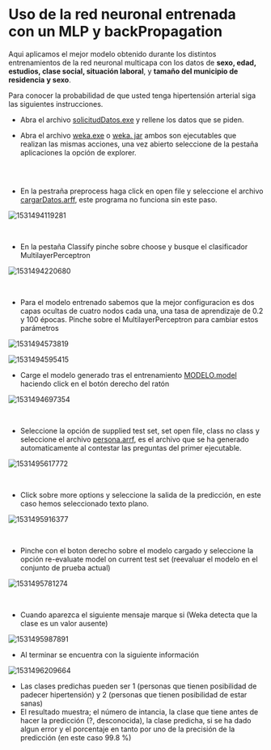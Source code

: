 
<!doctype html>

<html>

<head>

<meta charset='UTF-8'><meta name='viewport' content='width=device-width initial-scale=1'>

<title>instrucciones</title><link href='https://fonts.googleapis.com/css?family=PT+Serif:400,400italic,700,700italic&subset=latin,cyrillic-ext,cyrillic,latin-ext' rel='stylesheet' type='text/css' /><style type='text/css'>html {overflow-x: initial !important;}:root { --bg-color:#ffffff; --text-color:#333333; --select-text-bg-color:#B5D6FC; --select-text-font-color:auto; }

html { font-size: 14px; background-color: var(--bg-color); color: var(--text-color); font-family: "Helvetica Neue", Helvetica, Arial, sans-serif; -webkit-font-smoothing: antialiased; }

body { margin: 0px; padding: 0px; height: auto; bottom: 0px; top: 0px; left: 0px; right: 0px; font-size: 1rem; line-height: 1.42857; overflow-x: hidden; background: inherit; }

a.url { word-break: break-all; }

a:active, a:hover { outline: 0px; }

.in-text-selection, ::selection { text-shadow: none; background: var(--select-text-bg-color); color: var(--select-text-font-color); }

#write { margin: 0px auto; height: auto; width: inherit; word-break: normal; word-wrap: break-word; position: relative; padding-bottom: 70px; white-space: pre-wrap; overflow-x: visible; }

.first-line-indent #write p .md-line { text-indent: 0px; }

.first-line-indent #write li, .first-line-indent #write p, .first-line-indent #write p .md-line:first-child { text-indent: 2em; }

.for-image #write { padding-left: 8px; padding-right: 8px; }

body.typora-export { padding-left: 30px; padding-right: 30px; }

@media screen and (max-width: 500px) {

  body.typora-export { padding-left: 0px; padding-right: 0px; }

  .CodeMirror-sizer { margin-left: 0px !important; }

  .CodeMirror-gutters { display: none !important; }

}

#write > blockquote:first-child, #write > div:first-child, #write > figure:first-child, #write > ol:first-child, #write > p:first-child, #write > pre:first-child, #write > ul:first-child { margin-top: 30px; }

#write li > figure:first-child { margin-top: -20px; }

#write ol, #write ul { position: relative; }

img { max-width: 100%; vertical-align: middle; }

button, input, select, textarea { color: inherit; font-style: inherit; font-variant: inherit; font-weight: inherit; font-stretch: inherit; font-size: inherit; line-height: inherit; font-family: inherit; }

input[type="checkbox"], input[type="radio"] { line-height: normal; padding: 0px; }

*, ::after, ::before { box-sizing: border-box; }

#write h1, #write h2, #write h3, #write h4, #write h5, #write h6, #write p, #write pre { width: inherit; }

#write h1, #write h2, #write h3, #write h4, #write h5, #write h6, #write p { position: relative; }

h1, h2, h3, h4, h5, h6 { break-after: avoid-page; break-inside: avoid; orphans: 2; }

p { orphans: 4; }

h1 { font-size: 2rem; }

h2 { font-size: 1.8rem; }

h3 { font-size: 1.6rem; }

h4 { font-size: 1.4rem; }

h5 { font-size: 1.2rem; }

h6 { font-size: 1rem; }

h1, h2, h3, h4, h5, h6 { margin-top: 1rem; margin-bottom: 1rem; }

p { -webkit-margin-before: 1rem; -webkit-margin-after: 1rem; -webkit-margin-start: 0px; -webkit-margin-end: 0px; }

.mathjax-block { margin-top: 0px; margin-bottom: 0px; -webkit-margin-before: 0px; -webkit-margin-after: 0px; }

.hidden { display: none; }

.md-blockmeta { color: rgb(204, 204, 204); font-weight: 700; font-style: italic; }

a { cursor: pointer; }

sup.md-footnote { padding: 2px 4px; background-color: rgba(238, 238, 238, 0.7); color: rgb(85, 85, 85); border-radius: 4px; cursor: pointer; }

sup.md-footnote a, sup.md-footnote a:hover { color: inherit; text-transform: inherit; text-decoration: inherit; }

#write input[type="checkbox"] { cursor: pointer; width: inherit; height: inherit; }

figure { overflow-x: auto; margin: 1.2em 0px; max-width: calc(100% + 16px); padding: 0px; }

figure > table { margin: 0px !important; }

tr { break-inside: avoid; break-after: auto; }

thead { display: table-header-group; }

table { border-collapse: collapse; border-spacing: 0px; width: 100%; overflow: auto; break-inside: auto; text-align: left; }

table.md-table td { min-width: 80px; }

.CodeMirror-gutters { border-right: 0px; background-color: inherit; }

.CodeMirror { text-align: left; }

.CodeMirror-placeholder { opacity: 0.3; }

.CodeMirror pre { padding: 0px 4px; }

.CodeMirror-lines { padding: 0px; }

div.hr:focus { cursor: none; }

pre { white-space: pre-wrap; }

pre.contain-cm { white-space: normal; }

.CodeMirror-gutters { margin-right: 4px; }

.md-fences { font-size: 0.9rem; display: block; break-inside: avoid; text-align: left; overflow: visible; white-space: pre; background: inherit; position: relative !important; }

.md-diagram-panel { width: 100%; margin-top: 10px; text-align: center; padding-top: 0px; padding-bottom: 8px; overflow-x: auto; }

.md-fences.mock-cm { white-space: pre-wrap; }

.show-fences-line-number .md-fences { padding-left: 0px; }

.show-fences-line-number .md-fences.mock-cm { padding-left: 40px; }

.CodeMirror-line { break-inside: avoid; }

.footnotes { opacity: 0.8; font-size: 0.9rem; margin-top: 1em; margin-bottom: 1em; }

.footnotes + .footnotes { margin-top: 0px; }

.md-reset { margin: 0px; padding: 0px; border: 0px; outline: 0px; vertical-align: top; background: 0px 0px; text-decoration: none; text-shadow: none; float: none; position: static; width: auto; height: auto; white-space: nowrap; cursor: inherit; -webkit-tap-highlight-color: transparent; line-height: normal; font-weight: 400; text-align: left; box-sizing: content-box; direction: ltr; }

li div { padding-top: 0px; }

blockquote { margin: 1rem 0px; }

li .mathjax-block, li p { margin: 0.5rem 0px; }

li { margin: 0px; position: relative; }

blockquote > :last-child { margin-bottom: 0px; }

blockquote > :first-child, li > :first-child { margin-top: 0px; }

.footnotes-area { color: rgb(136, 136, 136); margin-top: 0.714rem; padding-bottom: 0.143rem; white-space: normal; }

.footnote-line { white-space: pre-wrap; }

@media print {

  body, html { border: 1px solid transparent; height: 99%; break-after: avoid; break-before: avoid; }

  #write { margin-top: 0px; border-color: transparent !important; }

  .typora-export * { -webkit-print-color-adjust: exact; }

  html.blink-to-pdf { font-size: 13px; }

  .typora-export #write { padding-left: 1cm; padding-right: 1cm; padding-bottom: 0px; break-after: avoid; }

  .typora-export #write::after { height: 0px; }

  @page { margin: 20mm 0px; }

}

.footnote-line { margin-top: 0.714em; font-size: 0.7em; }

a img, img a { cursor: pointer; }

pre.md-meta-block { font-size: 0.8rem; min-height: 0.8rem; white-space: pre-wrap; background: rgb(204, 204, 204); display: block; overflow-x: hidden; }

p > img:only-child { display: block; margin: auto; }

.md-line > .md-image:only-child, p > .md-image:only-child { display: inline-block; width: 100%; text-align: center; }

#write .MathJax_Display { margin: 0.8em 0px 0px; }

.mathjax-block { white-space: pre; overflow: hidden; width: 100%; }

p + .mathjax-block { margin-top: -1.143rem; }

.mathjax-block:not(:empty)::after { display: none; }

[contenteditable="true"]:active, [contenteditable="true"]:focus { outline: 0px; box-shadow: none; }

.md-task-list-item { position: relative; list-style-type: none; }

.task-list-item.md-task-list-item { padding-left: 0px; }

.md-task-list-item > input { position: absolute; top: 0px; left: 0px; margin-left: -1.2em; margin-top: calc(1em - 10px); }

.math { font-size: 1rem; }

.md-toc { min-height: 3.58rem; position: relative; font-size: 0.9rem; border-radius: 10px; }

.md-toc-content { position: relative; margin-left: 0px; }

.md-toc-content::after, .md-toc::after { display: none; }

.md-toc-item { display: block; color: rgb(65, 131, 196); }

.md-toc-item a { text-decoration: none; }

.md-toc-inner:hover { }

.md-toc-inner { display: inline-block; cursor: pointer; }

.md-toc-h1 .md-toc-inner { margin-left: 0px; font-weight: 700; }

.md-toc-h2 .md-toc-inner { margin-left: 2em; }

.md-toc-h3 .md-toc-inner { margin-left: 4em; }

.md-toc-h4 .md-toc-inner { margin-left: 6em; }

.md-toc-h5 .md-toc-inner { margin-left: 8em; }

.md-toc-h6 .md-toc-inner { margin-left: 10em; }

@media screen and (max-width: 48em) {

  .md-toc-h3 .md-toc-inner { margin-left: 3.5em; }

  .md-toc-h4 .md-toc-inner { margin-left: 5em; }

  .md-toc-h5 .md-toc-inner { margin-left: 6.5em; }

  .md-toc-h6 .md-toc-inner { margin-left: 8em; }

}

a.md-toc-inner { font-size: inherit; font-style: inherit; font-weight: inherit; line-height: inherit; }

.footnote-line a:not(.reversefootnote) { color: inherit; }

.md-attr { display: none; }

.md-fn-count::after { content: "."; }

code, pre, tt { font-family: var(--monospace); }

.md-comment { color: rgb(162, 127, 3); opacity: 0.8; font-family: var(--monospace); }

code { text-align: left; }

a.md-print-anchor { border-width: initial !important; border-style: none !important; border-color: initial !important; display: inline-block !important; position: absolute !important; width: 1px !important; right: 0px !important; outline: 0px !important; background: 0px 0px !important; text-decoration: initial !important; text-shadow: initial !important; }

.md-inline-math .MathJax_SVG .noError { display: none !important; }

.mathjax-block .MathJax_SVG_Display { text-align: center; margin: 1em 0px; position: relative; text-indent: 0px; max-width: none; max-height: none; min-height: 0px; min-width: 100%; width: auto; display: block !important; }

.MathJax_SVG_Display, .md-inline-math .MathJax_SVG_Display { width: auto; margin: inherit; display: inline-block !important; }

.MathJax_SVG .MJX-monospace { font-family: monospace; }

.MathJax_SVG .MJX-sans-serif { font-family: sans-serif; }

.MathJax_SVG { display: inline; font-style: normal; font-weight: 400; line-height: normal; zoom: 90%; text-indent: 0px; text-align: left; text-transform: none; letter-spacing: normal; word-spacing: normal; word-wrap: normal; white-space: nowrap; float: none; direction: ltr; max-width: none; max-height: none; min-width: 0px; min-height: 0px; border: 0px; padding: 0px; margin: 0px; }

.MathJax_SVG * { transition: none; }

.os-windows.monocolor-emoji .md-emoji { font-family: "Segoe UI Symbol", sans-serif; }

.md-diagram-panel > svg { max-width: 100%; }

[lang="flow"] svg, [lang="mermaid"] svg { max-width: 100%; }

[lang="mermaid"] .node text { font-size: 1rem; }

table tr th { border-bottom: 0px; }





@font-face { font-family: "PT Serif"; font-style: normal; font-weight: normal; src: local("PT Serif"), local("PTSerif-Regular"), url("./newsprint/PT_Serif-Web-Regular.ttf"); }

@font-face { font-family: "PT Serif"; font-style: italic; font-weight: normal; src: local("PT Serif"), local("PTSerif-Italic"), url("./newsprint/PT_Serif-Web-Italic.ttf"); }

@font-face { font-family: "PT Serif"; font-style: normal; font-weight: bold; src: local("PT Serif"), local("PTSerif-Bold"), url("./newsprint/PT_Serif-Web-Bold.ttf"); }

@font-face { font-family: "PT Serif"; font-style: italic; font-weight: bold; src: local("PT Serif"), local("PTSerif-BoldItalic"), url("./newsprint/PT_Serif-Web-BoldItalic.ttf"); }

:root { --active-file-bg-color: rgba(32, 43, 51, 0.63); --active-file-text-color: white; --bg-color: #f3f2ee; --text-color: #1f0909; --select-text-bg-color: rgba(32, 43, 51, 0.63); --select-text-font-color: white; }

pre { --select-text-bg-color: #36284e; --select-text-font-color: #fff; }

html { font-size: 16px; }

html, body { background-color: rgb(243, 242, 238); font-family: "PT Serif", "Times New Roman", Times; color: rgb(31, 9, 9); line-height: 1.5em; }

#write { max-width: 40em; }

ol, ul { list-style: none; }

blockquote, q { quotes: none; }

blockquote::before, blockquote::after, q::before, q::after { content: none; }

table { border-collapse: collapse; border-spacing: 0px; }

h1, h2, h3, h4, h5, h6 { font-weight: bold; }

h1 { font-size: 1.875em; line-height: 1.6em; margin-top: 2em; }

h2, h3 { font-size: 1.3125em; line-height: 1.15; margin-top: 2.28571em; margin-bottom: 1.15em; }

h3 { font-weight: normal; }

h4 { font-size: 1.125em; margin-top: 2.67em; }

h5, h6 { font-size: 1em; }

h1 { border-bottom: 1px solid; margin-bottom: 1.875em; padding-bottom: 0.8125em; }

a { text-decoration: none; color: rgb(6, 85, 136); }

a:hover, a:active { text-decoration: underline; }

p, blockquote, .md-fences { margin-bottom: 1.5em; }

h1, h2, h3, h4, h5, h6 { margin-bottom: 1.5em; }

blockquote { font-style: italic; border-left: 5px solid; margin-left: 2em; padding-left: 1em; }

ul, ol { margin: 0px 0px 1.5em 1.5em; }

ol li { list-style-type: decimal; list-style-position: outside; }

ul li { list-style-type: disc; list-style-position: outside; }

.md-meta, .md-before, .md-after { color: rgb(153, 153, 153); }

table { margin-bottom: 1.5em; font-size: 1em; }

thead th, tfoot th { padding: 0.25em 0.25em 0.25em 0.4em; text-transform: uppercase; }

th { text-align: left; }

td { vertical-align: top; padding: 0.25em 0.25em 0.25em 0.4em; }

code, .md-fences { background-color: rgb(218, 218, 218); padding-left: 1ch; padding-right: 1ch; }

.md-fences { margin-left: 2em; margin-bottom: 3em; }

pre, code, tt { font-size: 0.875em; line-height: 1.71429em; }

h1 { line-height: 1.3em; font-weight: normal; margin-bottom: 0.5em; }

p + ul, p + ol { margin-top: -1em; }

h3 + ul, h4 + ul, h5 + ul, h6 + ul, h3 + ol, h4 + ol, h5 + ol, h6 + ol { margin-top: 0.5em; }

li > ul, li > ol { margin-top: inherit; }

h2, h3 { margin-bottom: 0.75em; }

hr { border-top: none; border-right: none; border-bottom: 1px solid; border-left: none; }

h1 { border-color: rgb(197, 197, 197); }

blockquote { border-color: rgb(186, 186, 186); color: rgb(101, 101, 101); }

.ty-table-edit { background-color: transparent; }

thead { background-color: rgb(218, 218, 218); }

tr:nth-child(2n) { background: rgb(232, 231, 231); }

hr { border-color: rgb(197, 197, 197); }

.task-list { padding-left: 1rem; }

.md-task-list-item { padding-left: 1.5rem; list-style-type: none; }

.md-task-list-item > input::before { content: "√"; display: inline-block; width: 1.25rem; height: 1.6rem; vertical-align: middle; text-align: center; color: rgb(221, 221, 221); background-color: rgb(243, 242, 238); }

.md-task-list-item > input:checked::before, .md-task-list-item > input[checked]::before { color: inherit; }

#write pre.md-meta-block { min-height: 1.875rem; color: rgb(85, 85, 85); border: 0px; background: transparent; margin-left: 1em; margin-top: 1em; }

.md-image > .md-meta { color: rgb(155, 81, 70); }

.md-image > .md-meta { font-family: Menlo, "Ubuntu Mono", Consolas, "Courier New", "Microsoft Yahei", "Hiragino Sans GB", "WenQuanYi Micro Hei", sans-serif; }

#write > h3.md-focus::before { left: -1.5rem; color: rgb(153, 153, 153); border-color: rgb(153, 153, 153); }

#write > h4.md-focus::before { left: -1.5rem; top: 0.25rem; color: rgb(153, 153, 153); border-color: rgb(153, 153, 153); }

#write > h5.md-focus::before { left: -1.5rem; color: rgb(153, 153, 153); border-color: rgb(153, 153, 153); }

#write > h6.md-focus::before { left: -1.5rem; top: 0.3125rem; color: rgb(153, 153, 153); border-color: rgb(153, 153, 153); }

.md-toc:focus .md-toc-content { margin-top: 19px; }

.md-toc-content:empty::before { color: rgb(6, 85, 136); }

.md-toc-item { color: rgb(6, 85, 136); }

#write div.md-toc-tooltip { background-color: rgb(243, 242, 238); }

#typora-sidebar { background-color: rgb(243, 242, 238); box-shadow: rgba(0, 0, 0, 0.376) 0px 6px 12px; }

.pin-outline #typora-sidebar { background: inherit; box-shadow: none; border-right: 1px dashed; }

.pin-outline #typora-sidebar:hover .outline-title-wrapper { border-left: 1px dashed; }

.outline-item:hover { background-color: rgb(218, 218, 218); border-left: 28px solid rgb(218, 218, 218); border-right: 18px solid rgb(218, 218, 218); }

.typora-node .outline-item:hover { border-right: 28px solid rgb(218, 218, 218); }

.outline-expander::before { content: ""; font-family: FontAwesome; font-size: 14px; top: 1px; }

.outline-expander:hover::before, .outline-item-open > .outline-item > .outline-expander::before { content: ""; }

.modal-content { background-color: rgb(243, 242, 238); }

.auto-suggest-container ul li { list-style-type: none; }

.megamenu-menu, #top-titlebar, #top-titlebar *, .megamenu-content { background: rgb(243, 242, 238); color: rgb(31, 9, 9); }

.megamenu-menu-header { border-bottom: 1px dashed rgb(32, 43, 51); }

.megamenu-menu { box-shadow: none; border-right: 1px dashed; }

header, .context-menu, .megamenu-content, footer { font-family: "PT Serif", "Times New Roman", Times; color: rgb(31, 9, 9); }

#megamenu-back-btn { color: rgb(31, 9, 9); border-color: rgb(31, 9, 9); }

.megamenu-menu-header #megamenu-menu-header-title::before { color: rgb(31, 9, 9); }

.megamenu-menu-list li a:hover, .megamenu-menu-list li a.active { color: inherit; background-color: rgb(232, 231, 223); }

.long-btn:hover { background-color: rgb(232, 231, 223); }

#recent-file-panel tbody tr:nth-child(2n-1) { background-color: transparent !important; }

.megamenu-menu-panel tbody tr:hover td:nth-child(2) { color: inherit; }

.megamenu-menu-panel .btn { background-color: rgb(210, 209, 209); }

.btn-default { background-color: transparent; }

.typora-sourceview-on #toggle-sourceview-btn, .show-word-count #footer-word-count { background: rgb(199, 197, 197); }

#typora-quick-open { background-color: inherit; }

.md-diagram-panel { margin-left: -1ch; margin-top: 24px; }

.file-list-item-file-name { font-weight: initial; }

.file-list-item-summary { opacity: 1; }

.file-list-item { color: rgb(119, 119, 119); }

.file-list-item.active { background-color: inherit; color: black; }

.ty-side-sort-btn.active { background-color: inherit; }

.file-list-item.active .file-list-item-file-name { font-weight: bold; }

.file-list-item { opacity: 1 !important; }

.file-library-node.active > .file-node-background { background-color: var(--active-file-bg-color); }

.file-tree-node.active > .file-node-content { color: var(--active-file-text-color); }

.md-task-list-item > input { margin-left: -1.6em; margin-top: calc(1rem - 12px); }











 .typora-export p, .typora-export .footnote-line {white-space: normal;} 

</style>

</head>

<body class='typora-export os-windows' >

<div  id='write'  class = 'is-node'><p>&nbsp;</p><h1><a name='header-n3' class='md-header-anchor '></a>Uso de la red neuronal entrenada con un MLP y backPropagation<strong></strong></h1><p>Aqui aplicamos el mejor modelo obtenido durante los distintos entrenamientos de la red neuronal multicapa con los datos de <strong>sexo, edad, estudios, clase social, situación laboral</strong>, y <strong>tamaño del municipio de residencia</strong> <strong>y sexo</strong>. </p><p>Para conocer la probabilidad de que usted tenga hipertensión arterial siga las siguientes instrucciones. </p><ul><li>Abra el archivo <a href='https://github.com/monteroy/TFG/blob/master/05%20weka%20exe/solicitudDatos.exe'>solicitudDatos.exe</a> y rellene los datos que se piden.</li></ul><ul><li>Abra el archivo <a href='https://github.com/monteroy/TFG/blob/master/05%20weka%20exe/solicitudDatos.exe'>weka.exe</a> o <a href='https://github.com/monteroy/TFG/blob/master/05%20weka%20exe/weka.jar'>weka. jar</a> ambos son ejecutables que realizan las mismas acciones, una vez abierto seleccione de la pestaña aplicaciones la opción de explorer.</li></ul><p><img src='C:\Users\yolanda\AppData\Local\Temp\1531493375687.png' alt='' referrerPolicy='no-referrer' /></p><p>&nbsp;</p><ul><li>En la pestraña preprocess haga click en open file y seleccione el archivo <a href='https://github.com/monteroy/TFG/blob/master/05%20weka%20exe/cargarDatos.arff'>cargarDatos.arff</a>, este programa no funciona sin este paso.</li></ul><p><img src='C:\Users\yolanda\AppData\Local\Temp\1531494119281.png' alt='1531494119281' referrerPolicy='no-referrer' /></p><p>&nbsp;</p><ul><li>En la pestaña Classify pinche sobre choose y busque el clasificador MultilayerPerceptron</li></ul><p><img src='C:\Users\yolanda\AppData\Local\Temp\1531494220680.png' alt='1531494220680' referrerPolicy='no-referrer' /></p><p>&nbsp;</p><ul><li>Para el modelo entrenado sabemos que la mejor configuracion es dos capas ocultas de cuatro nodos cada una, una tasa de aprendizaje de 0.2 y 100 épocas. Pinche sobre el MultilayerPerceptron para cambiar estos parámetros</li></ul><p><img src='C:\Users\yolanda\AppData\Local\Temp\1531494573819.png' alt='1531494573819' referrerPolicy='no-referrer' /></p><p><img src='C:\Users\yolanda\AppData\Local\Temp\1531494595415.png' alt='1531494595415' referrerPolicy='no-referrer' /></p><ul><li>Carge el modelo generado tras el entrenamiento <a href='https://github.com/monteroy/TFG/blob/master/05%20weka%20exe/MODELO.model'>MODELO.model</a> haciendo click en el botón derecho del ratón </li></ul><p><img src='C:\Users\yolanda\AppData\Local\Temp\1531494697354.png' alt='1531494697354' referrerPolicy='no-referrer' /></p><p>&nbsp;</p><ul><li>Seleccione la opción de supplied test set, set open file, class no class y seleccione el archivo <a href='https://github.com/monteroy/TFG/blob/master/05%20weka%20exe/persona.arff'>persona.arrf</a>, es el archivo que se ha generado automaticamente al contestar las preguntas del primer ejecutable.</li></ul><p><img src='C:\Users\yolanda\AppData\Local\Temp\1531495617772.png' alt='1531495617772' referrerPolicy='no-referrer' /></p><p>&nbsp;</p><ul><li>Click sobre more options y seleccione la salida de la predicción, en este caso hemos seleccionado texto plano.</li></ul><p><img src='C:\Users\yolanda\AppData\Local\Temp\1531495916377.png' alt='1531495916377' referrerPolicy='no-referrer' /></p><p>&nbsp;</p><ul><li>Pinche con el boton derecho sobre el modelo cargado y seleccione la opción re-evaluate model on current test set (reevaluar el modelo en el conjunto de prueba actual)</li></ul><p><img src='C:\Users\yolanda\AppData\Local\Temp\1531495781274.png' alt='1531495781274' referrerPolicy='no-referrer' /></p><p>&nbsp;</p><ul><li>Cuando aparezca el siguiente mensaje marque si (Weka detecta que la clase es un valor ausente)</li></ul><p><img src='C:\Users\yolanda\AppData\Local\Temp\1531495987891.png' alt='1531495987891' referrerPolicy='no-referrer' /></p><ul><li>Al terminar se encuentra con la siguiente información</li></ul><p><img src='C:\Users\yolanda\AppData\Local\Temp\1531496209664.png' alt='1531496209664' referrerPolicy='no-referrer' /></p><ul><li>Las clases predichas pueden ser 1 (personas que tienen posibilidad de padecer hipertensión) y 2 (personas que tienen posibilidad de estar sanas)</li><li>El resultado muestra; el número de intancia, la clase que tiene antes de hacer la predicción (?, desconocida), la clase predicha, si se ha dado algun error y el porcentaje en tanto por uno de la precisión de la predicción (en este caso 99.8 %)</li></ul><p>&nbsp;</p></div>

</body>

</html>
